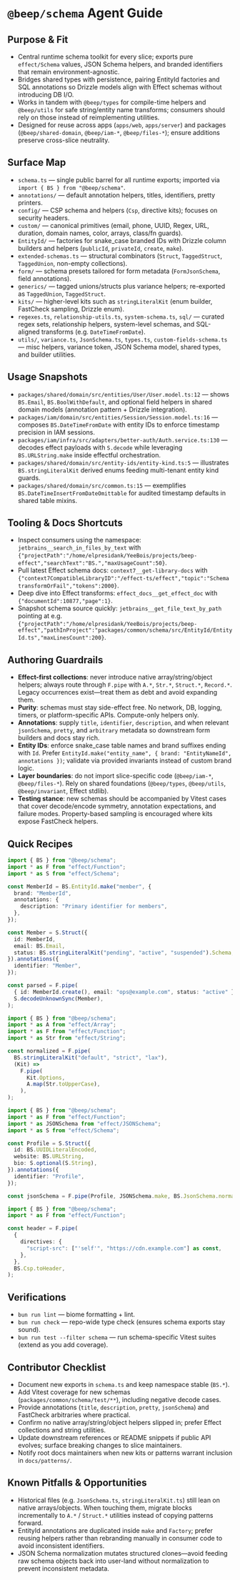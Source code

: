 # `@beep/schema` Agent Guide

## Purpose & Fit
- Central runtime schema toolkit for every slice; exports pure `effect/Schema` values, JSON Schema helpers, and branded identifiers that remain environment-agnostic.
- Bridges shared types with persistence, pairing EntityId factories and SQL annotations so Drizzle models align with Effect schemas without introducing DB I/O.
- Works in tandem with `@beep/types` for compile-time helpers and `@beep/utils` for safe string/entity name transforms; consumers should rely on those instead of reimplementing utilities.
- Designed for reuse across apps (`apps/web`, `apps/server`) and packages (`@beep/shared-domain`, `@beep/iam-*`, `@beep/files-*`); ensure additions preserve cross-slice neutrality.

## Surface Map
- `schema.ts` — single public barrel for all runtime exports; imported via `import { BS } from "@beep/schema"`.
- `annotations/` — default annotation helpers, titles, identifiers, pretty printers.
- `config/` — CSP schema and helpers (`Csp`, directive kits); focuses on security headers.
- `custom/` — canonical primitives (email, phone, UUID, Regex, URL, duration, domain names, color, arrays, class/fn guards).
- `EntityId/` — factories for snake_case branded IDs with Drizzle column builders and helpers (`publicId`, `privateId`, `create`, `make`).
- `extended-schemas.ts` — structural combinators (`Struct`, `TaggedStruct`, `TaggedUnion`, non-empty collections).
- `form/` — schema presets tailored for form metadata (`FormJsonSchema`, field annotations).
- `generics/` — tagged unions/structs plus variance helpers; re-exported as `TaggedUnion`, `TaggedStruct`.
- `kits/` — higher-level kits such as `stringLiteralKit` (enum builder, FastCheck sampling, Drizzle enum).
- `regexes.ts`, `relationship-utils.ts`, `system-schema.ts`, `sql/` — curated regex sets, relationship helpers, system-level schemas, and SQL-aligned transforms (e.g. `DateTimeFromDate`).
- `utils/`, `variance.ts`, `JsonSchema.ts`, `types.ts`, `custom-fields-schema.ts` — misc helpers, variance token, JSON Schema model, shared types, and builder utilities.

## Usage Snapshots
- `packages/shared/domain/src/entities/User/User.model.ts:12` — shows `BS.Email`, `BS.BoolWithDefault`, and optional field helpers in shared domain models (annotation pattern + Drizzle integration).
- `packages/iam/domain/src/entities/Session/Session.model.ts:16` — composes `BS.DateTimeFromDate` with entity IDs to enforce timestamp precision in IAM sessions.
- `packages/iam/infra/src/adapters/better-auth/Auth.service.ts:130` — decodes effect payloads with `S.decode` while leveraging `BS.URLString.make` inside effectful orchestration.
- `packages/shared/domain/src/entity-ids/entity-kind.ts:5` — illustrates `BS.stringLiteralKit` derived enums feeding multi-tenant entity kind guards.
- `packages/shared/domain/src/common.ts:15` — exemplifies `BS.DateTimeInsertFromDateOmittable` for audited timestamp defaults in shared table mixins.

## Tooling & Docs Shortcuts
- Inspect consumers using the namespace: `jetbrains__search_in_files_by_text` with `{"projectPath":"/home/elpresidank/YeeBois/projects/beep-effect","searchText":"BS.","maxUsageCount":50}`.
- Pull latest Effect schema docs: `context7__get-library-docs` with `{"context7CompatibleLibraryID":"/effect-ts/effect","topic":"Schema transformOrFail","tokens":2000}`.
- Deep dive into Effect transforms: `effect_docs__get_effect_doc` with `{"documentId":10877,"page":1}`.
- Snapshot schema source quickly: `jetbrains__get_file_text_by_path` pointing at e.g. `{"projectPath":"/home/elpresidank/YeeBois/projects/beep-effect","pathInProject":"packages/common/schema/src/EntityId/EntityId.ts","maxLinesCount":200}`.

## Authoring Guardrails
- **Effect-first collections**: never introduce native array/string/object helpers; always route through `F.pipe` with `A.*`, `Str.*`, `Struct.*`, `Record.*`. Legacy occurrences exist—treat them as debt and avoid expanding them.
- **Purity**: schemas must stay side-effect free. No network, DB, logging, timers, or platform-specific APIs. Compute-only helpers only.
- **Annotations**: supply `title`, `identifier`, `description`, and when relevant `jsonSchema`, `pretty`, and `arbitrary` metadata so downstream form builders and docs stay rich.
- **Entity IDs**: enforce snake_case table names and brand suffixes ending with `Id`. Prefer `EntityId.make("entity_name", { brand: "EntityNameId", annotations })`; validate via provided invariants instead of custom brand logic.
- **Layer boundaries**: do not import slice-specific code (`@beep/iam-*`, `@beep/files-*`). Rely on shared foundations (`@beep/types`, `@beep/utils`, `@beep/invariant`, Effect stdlib).
- **Testing stance**: new schemas should be accompanied by Vitest cases that cover decode/encode symmetry, annotation expectations, and failure modes. Property-based sampling is encouraged where kits expose FastCheck helpers.

## Quick Recipes
```ts
import { BS } from "@beep/schema";
import * as F from "effect/Function";
import * as S from "effect/Schema";

const MemberId = BS.EntityId.make("member", {
  brand: "MemberId",
  annotations: {
    description: "Primary identifier for members",
  },
});

const Member = S.Struct({
  id: MemberId,
  email: BS.Email,
  status: BS.stringLiteralKit("pending", "active", "suspended").Schema,
}).annotations({
  identifier: "Member",
});

const parsed = F.pipe(
  { id: MemberId.create(), email: "ops@example.com", status: "active" },
  S.decodeUnknownSync(Member),
);
```

```ts
import { BS } from "@beep/schema";
import * as A from "effect/Array";
import * as F from "effect/Function";
import * as Str from "effect/String";

const normalized = F.pipe(
  BS.stringLiteralKit("default", "strict", "lax"),
  (Kit) =>
    F.pipe(
      Kit.Options,
      A.map(Str.toUpperCase),
    ),
);
```

```ts
import { BS } from "@beep/schema";
import * as F from "effect/Function";
import * as JSONSchema from "effect/JSONSchema";
import * as S from "effect/Schema";

const Profile = S.Struct({
  id: BS.UUIDLiteralEncoded,
  website: BS.URLString,
  bio: S.optional(S.String),
}).annotations({
  identifier: "Profile",
});

const jsonSchema = F.pipe(Profile, JSONSchema.make, BS.JsonSchema.normalize);
```

```ts
import { BS } from "@beep/schema";
import * as F from "effect/Function";

const header = F.pipe(
  {
    directives: {
      "script-src": ["'self'", "https://cdn.example.com"] as const,
    },
  },
  BS.Csp.toHeader,
);
```

## Verifications
- `bun run lint` — biome formatting + lint.
- `bun run check` — repo-wide type check (ensures schema exports stay sound).
- `bun run test --filter schema` — run schema-specific Vitest suites (extend as you add coverage).

## Contributor Checklist
- Document new exports in `schema.ts` and keep namespace stable (`BS.*`).
- Add Vitest coverage for new schemas (`packages/common/schema/test/**`), including negative decode cases.
- Provide annotations (`title`, `description`, `pretty`, `jsonSchema`) and FastCheck arbitraries where practical.
- Confirm no native array/string/object helpers slipped in; prefer Effect collections and string utilities.
- Update downstream references or README snippets if public API evolves; surface breaking changes to slice maintainers.
- Notify root docs maintainers when new kits or patterns warrant inclusion in `docs/patterns/`.

## Known Pitfalls & Opportunities
- Historical files (e.g. `JsonSchema.ts`, `stringLiteralKit.ts`) still lean on native arrays/objects. When touching them, migrate blocks incrementally to `A.*` / `Struct.*` utilities instead of copying patterns forward.
- EntityId annotations are duplicated inside `make` and `Factory`; prefer reusing helpers rather than rebranding manually in consumer code to avoid inconsistent identifiers.
- JSON Schema normalization mutates structured clones—avoid feeding raw schema objects back into user-land without normalization to prevent inconsistent metadata.
